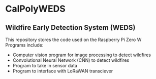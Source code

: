 # CalPolyWEDS #
## Wildfire Early Detection System (WEDS) ##
This repository stores the code used on the Raspberry Pi Zero W\
Programs include:
- Computer vision program for image processing to detect wildfires
- Convolutional Neural Network (CNN) to detect wildfires
- Program to take in sensor data
- Program to interface with LoRaWAN transciever

